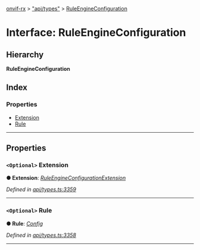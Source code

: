 [onvif-rx](../README.md) > ["api/types"](../modules/_api_types_.md) > [RuleEngineConfiguration](../interfaces/_api_types_.ruleengineconfiguration.md)

# Interface: RuleEngineConfiguration

## Hierarchy

**RuleEngineConfiguration**

## Index

### Properties

* [Extension](_api_types_.ruleengineconfiguration.md#extension)
* [Rule](_api_types_.ruleengineconfiguration.md#rule)

---

## Properties

<a id="extension"></a>

### `<Optional>` Extension

**● Extension**: *[RuleEngineConfigurationExtension](_api_types_.ruleengineconfigurationextension.md)*

*Defined in [api/types.ts:3359](https://github.com/patrickmichalina/onvif-rx/blob/f117e44/src/api/types.ts#L3359)*

___
<a id="rule"></a>

### `<Optional>` Rule

**● Rule**: *[Config](_api_types_.config.md)*

*Defined in [api/types.ts:3358](https://github.com/patrickmichalina/onvif-rx/blob/f117e44/src/api/types.ts#L3358)*

___

